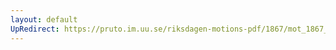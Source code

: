 ```yaml
---
layout: default
UpRedirect: https://pruto.im.uu.se/riksdagen-motions-pdf/1867/mot_1867__fk__25/mot_1867__fk__25-001.pdf
---
```

